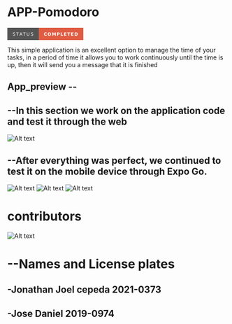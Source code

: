  # APP-Pomodoro
<svg xmlns="http://www.w3.org/2000/svg" xmlns:xlink="http://www.w3.org/1999/xlink" width="173.75" height="28" role="img" aria-label="STATUS: COMPLETED"><title>STATUS: COMPLETED</title><g shape-rendering="crispEdges"><rect width="71.5" height="28" fill="#555"/><rect x="71.5" width="102.25" height="28" fill="#e05d44"/></g><g fill="#fff" text-anchor="middle" font-family="Verdana,Geneva,DejaVu Sans,sans-serif" text-rendering="geometricPrecision" font-size="100"><text transform="scale(.1)" x="357.5" y="175" textLength="475" fill="#fff">STATUS</text><text transform="scale(.1)" x="1226.25" y="175" textLength="782.5" fill="#fff" font-weight="bold">COMPLETED</text></g></svg>

This simple application is an excellent option to manage the time of your tasks, in a period of time it allows you to work continuously until the time is up, then it will send you a message that it is finished

## App_preview --
## --In this section we work on the application code and test it through the web
![Alt text](image.png)

## --After everything was perfect, we continued to test it on the mobile device through Expo Go.
![Alt text](image-3.png)
![Alt text](image-1.png)
![Alt text](image-2.png)


# contributors
![Alt text](image-4.png)

# --Names and License plates

## -Jonathan Joel cepeda 2021-0373
## -Jose Daniel 2019-0974
